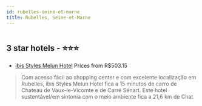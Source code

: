 ```yaml
---
id: rubelles-seine-et-marne
title: Rubelles, Seine-et-Marne
---
```


<center><img src="https://i.travelapi.com/hotels/5000000/4050000/4045400/4045350/4ae20d45_z.jpg" alt="" /></center>


##  3 star hotels - ⭐️⭐️⭐️

-    [ibis Styles Melun Hotel](https://www.hurb.com/br/aud/https://www.hurb.com/br/hotels/rubelles/ibis-styles-melun-hotel-HT-2QZ8?cmp=18055) Prices from R$503.15
   > Com acesso fácil ao shopping center e com excelente localização em Rubelles, ibis Styles Melun Hotel fica a 15 minutos de carro de Chateau de Vaux-le-Vicomte e de Carré Sénart.  Este hotel sustentável/em sintonia com o meio ambiente fica a 21,6 km de Chat
